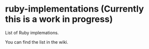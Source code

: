 ruby-implementations (Currently this is a work in progress)
====================

List of Ruby implemations.

You can find the list in the wiki.